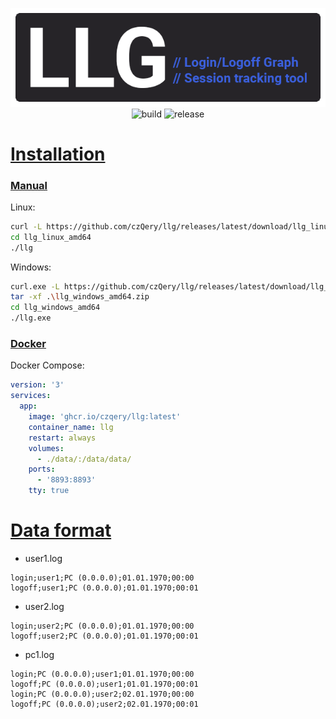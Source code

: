 <p align="center" style="text-align: center">
  <img src="https://github.com/czQery/llg/blob/main/.github/banner.png?raw=true" alt="Logo">
  <br>
  <a href="https://github.com/czQery/llg/actions" style="text-decoration: none">
    <img src="https://img.shields.io/github/actions/workflow/status/czQery/llg/release.yml" alt="build"/>
  </a>
  <a href="https://github.com/czQery/llg/releases/latest" style="text-decoration: none">
    <img src="https://img.shields.io/github/v/release/czQery/llg" alt="release"/>
  </a>
  <br>
</p>

# <a href="#installation" id="installation" name="installation">Installation</a>

### <a href="#installation-manual" id="installation-manual" name="installation-manual">Manual</a>

Linux:

```sh
curl -L https://github.com/czQery/llg/releases/latest/download/llg_linux_amd64.tar.gz | tar -xz
cd llg_linux_amd64
./llg
```

Windows:

```sh
curl.exe -L https://github.com/czQery/llg/releases/latest/download/llg_windows_amd64.zip
tar -xf .\llg_windows_amd64.zip
cd llg_windows_amd64
./llg.exe
```

### <a href="#installation-docker" id="installation-docker" name="installation-docker">Docker</a>

Docker Compose:

```yml
version: '3'
services:
  app:
    image: 'ghcr.io/czqery/llg:latest'
    container_name: llg
    restart: always
    volumes:
      - ./data/:/data/data/
    ports:
      - '8893:8893'
    tty: true
```

# <a href="#format" id="format" name="format">Data format</a>

- user1.log

```
login;user1;PC (0.0.0.0);01.01.1970;00:00
logoff;user1;PC (0.0.0.0);01.01.1970;00:01
```

- user2.log

```
login;user2;PC (0.0.0.0);01.01.1970;00:00
logoff;user2;PC (0.0.0.0);01.01.1970;00:01
```

- pc1.log

```
login;PC (0.0.0.0);user1;01.01.1970;00:00
logoff;PC (0.0.0.0);user1;01.01.1970;00:01
login;PC (0.0.0.0);user2;02.01.1970;00:00
logoff;PC (0.0.0.0);user2;02.01.1970;00:01
```
